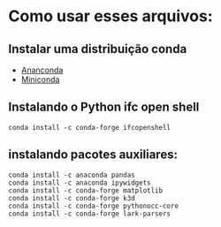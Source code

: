 # Como usar esses arquivos:

## Instalar uma distribuição conda 

- [Ananconda](https://www.anaconda.com/products/individual)
- [Miniconda](https://docs.conda.io/en/latest/miniconda.html)


## Instalando o Python ifc open shell

    conda install -c conda-forge ifcopenshell

## instalando pacotes auxiliares:

    conda install -c anaconda pandas
    conda install -c anaconda ipywidgets
    conda install -c conda-forge matplotlib
    conda install -c conda-forge k3d
    conda install -c conda-forge pythonocc-core
    conda install -c conda-forge lark-parsers